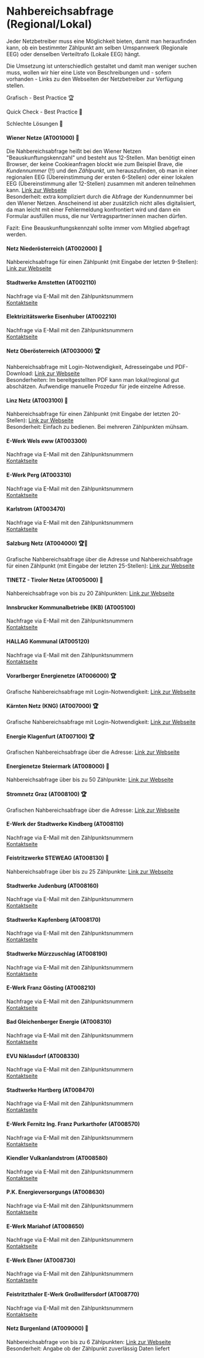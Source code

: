 # Nahbereichsabfrage (Regional/Lokal)

Jeder Netzbetreiber muss eine Möglichkeit bieten, damit man herausfinden kann, ob ein bestimmter Zählpunkt am selben Umspannwerk (Regionale EEG) oder denselben Verteiltrafo (Lokale EEG) hängt.&#x20;

Die Umsetzung ist unterschiedlich gestaltet und damit man weniger suchen muss, wollen wir hier eine Liste von Beschreibungen und - sofern vorhanden - Links zu den Webseiten der Netzbetreiber zur Verfügung stellen.&#x20;

Grafisch - Best Practice 🏆

Quick Check - Best Practice 🏅

Schlechte Lösungen 🍋

#### Wiener Netze (AT001000)  🍋

Die Nahbereichsabfrage heißt bei den Wiener Netzen "Beauskunftungskennzahl" und besteht aus 12-Stellen. Man benötigt einen Browser, der keine Cookieanfragen blockt wie zum Beispiel Brave, die _Kundennummer_ (!!) und den _Zählpunkt_, um herauszufinden, ob man in einer regionalen EEG (Übereinstimmung der ersten 6-Stellen) oder einer lokalen EEG (Übereinstimmung aller 12-Stellen) zusammen mit anderen teilnehmen kann. [Link zur Webseite](https://www.wienernetze.at/beauskunftungskennzahl-abfragen)\
Besonderheit: extra kompliziert durch die Abfrage der Kundennummer bei den Wiener Netzen. Anscheinend ist aber zusätzlich nicht alles digitalisiert, da man leicht mit einer Fehlermeldung konfrontiert wird und dann ein Formular ausfüllen muss, die nur Vertragspartner:innen machen dürfen.&#x20;

Fazit: Eine Beauskunftungskennzahl sollte immer vom Mitglied abgefragt werden.  &#x20;

#### Netz Niederösterreich (AT002000) 🏅&#x20;

Nahbereichsabfrage für einen Zählpunkt (mit Eingabe der letzten 9-Stellen): [Link zur Webseite](https://www.netz-noe.at/SpecialPages/EEGBeauskunftung.aspx)&#x20;

#### Stadtwerke Amstetten (AT002110)

Nachfrage via E-Mail mit den Zählpunktsnummern\
[Kontaktseite](https://stadtwerke.amstetten.at/kontakt)

#### Elektrizitätswerke Eisenhuber (AT002210)

Nachfrage via E-Mail mit den Zählpunktsnummern\
[Kontaktseite](https://www.eisenhuber.com/%C3%BCber-uns/kontakt/)

#### Netz Oberösterreich (AT003000) 🏆

Nahbereichsabfrage mit Login-Notwendigkeit, Adresseingabe und PDF-Download: [Link zur Webseite](https://netto.netzooe.at/netto/connectClient) \
Besonderheiten: Im bereitgestellten PDF kann man lokal/regional gut abschätzen. Aufwendige manuelle Prozedur für jede einzelne Adresse.

#### Linz Netz (AT003100) 🏅

Nahbereichsabfrage für einen Zählpunkt (mit Eingabe der letzten 20-Stellen): [Link zur Webseite](https://services.linznetz.at/energiegemeinschaften/?nav=%2Fde%2Flinz\_netz\_website%2Fstrom%2Fmein\_stromanschluss%2Ferzeugungsanlage\_anschliessen%2Fauskunft\_zum\_versorgungsbereich%2Fauskunft\_zum\_versorgungsbereich.xhtml) \
Besonderheit: Einfach zu bedienen. Bei mehreren Zählpunkten mühsam.&#x20;

#### E-Werk Wels eww (AT003300)

Nachfrage via E-Mail mit den Zählpunktsnummern\
[Kontaktseite](https://www.eww.at/ueber-uns/kontakt)

#### E-Werk Perg (AT003310)

Nachfrage via E-Mail mit den Zählpunktsnummern\
[Kontaktseite](https://www.ewerk-perg.at/mein-e-werk/)

#### Karlstrom (AT003470)

Nachfrage via E-Mail mit den Zählpunktsnummern\
[Kontaktseite](http://www.karlstrom.at/seiten/ueber\_uns/kontakt.html)

#### Salzburg Netz (AT004000) 🏆🏅

Grafische Nahbereichsabfrage über die Adresse und Nahbereichsabfrage für einen Zählpunkt (mit Eingabe der letzten 25-Stellen): [Link zur Webseite](https://www.salzburgnetz.at/stromnetz/energiegemeinschaften/erneuerbare-energie-gemeinschaften.html#woisteegmoeglich)&#x20;

#### TINETZ - Tiroler Netze (AT005000) 🏅

Nahbereichsabfrage von bis zu 20 Zählpunkten: [Link zur Webseite](https://www.tinetz.at/infobereich/energiegemeinschaften/auskunft-nahbereich/)

#### Innsbrucker Kommunalbetriebe (IKB) (AT005100)

Nachfrage via E-Mail mit den Zählpunktsnummern\
[Kontaktseite](https://www.ikb.at/energie)

#### HALLAG Kommunal (AT005120)

Nachfrage via E-Mail mit den Zählpunktsnummern\
[Kontaktseite](https://www.hall.ag/de/Oeffnung-Kontakt)

#### Vorarlberger Energienetze (AT006000) 🏆

Grafische Nahbereichsabfrage mit Login-Notwendigkeit: [Link zur Webseite](https://energiegemeinschaften.vorarlbergnetz.at/eeg\_auskunft/)

#### Kärnten Netz (KNG) (AT007000) 🏆

Grafische Nahbereichsabfrage mit Login-Notwendigkeit: [Link zur Webseite](https://kaerntennetz.at/erneuerbare-energiegemeinschaften-eeg.htm)

#### Energie Klagenfurt (AT007100) 🏆

Grafischen Nahbereichsabfrage über die Adresse: [Link zur Webseite](https://gis-stw-at.maps.arcgis.com/apps/instant/lookup/index.html?appid=8bc6e3dbaa784646a7d4ecbe6daa5b68\&find=B70d%252C%25209020%252C%2520Klagenfurt%2520am%2520W%25C3%25B6rthersee%252C%2520Klagenfurt%252C%2520K%25C3%25A4rnten)

#### Energienetze Steiermark (AT008000) 🏅

Nahbereichsabfrage über bis zu 50 Zählpunkte: [Link zur Webseite](https://portal.e-netze.at/nahbereich)&#x20;

#### Stromnetz Graz (AT008100) 🏆

Grafischen Nahbereichsabfrage über die Adresse: [Link zur Webseite](https://www.stromnetz-graz.at/sgg/energiegemeinschaften/eeg-erneuerbare-energie-gemeinschaften/nahbereichsauskunft)

#### E-Werk der Stadtwerke Kindberg (AT008110)

Nachfrage via E-Mail mit den Zählpunktsnummern\
[Kontaktseite](https://ewerk-kindberg.at/hilfe-kontakt/)

#### Feistritzwerke STEWEAG (AT008130) 🏅

Nahbereichsabfrage über bis zu 25 Zählpunkte: [Link zur Webseite](https://kundenportal.feistritzwerke.at/nahbereichsabfrage)&#x20;

#### Stadtwerke Judenburg (AT008160)

Nachfrage via E-Mail mit den Zählpunktsnummern\
[Kontaktseite](https://stadtwerke.co.at/kontakt/)

#### Stadtwerke Kapfenberg (AT008170)

Nachfrage via E-Mail mit den Zählpunktsnummern\
[Kontaktseite](https://www.stadtwerke-kapfenberg.at/kontakt.html)

#### Stadtwerke Mürzzuschlag (AT008190)

Nachfrage via E-Mail mit den Zählpunktsnummern\
[Kontaktseite](https://www.stadtwerke-mz.at/kontakt/)

#### E-Werk Franz Gösting (AT008210)

Nachfrage via E-Mail mit den Zählpunktsnummern\
[Kontaktseite](https://www.ewg.at/kontakt/)

#### Bad Gleichenberger Energie (AT008310)

Nachfrage via E-Mail mit den Zählpunktsnummern\
[Kontaktseite](https://bg-energie.at/)

#### EVU Niklasdorf (AT008330)

Nachfrage via E-Mail mit den Zählpunktsnummern\
[Kontaktseite](https://www.niklasdorf.at/evu/)

#### Stadtwerke Hartberg (AT008470)

Nachfrage via E-Mail mit den Zählpunktsnummern\
[Kontaktseite](https://www.stadtwerke-hartberg.at/energie/kontakt/)

#### E-Werk Fernitz Ing. Franz Purkarthofer (AT008570)

Nachfrage via E-Mail mit den Zählpunktsnummern\
[Kontaktseite](https://ewerkfernitz.at/kontakt/e-werk-fernitz/)

#### Kiendler Vulkanlandstrom (AT008580)

Nachfrage via E-Mail mit den Zählpunktsnummern\
[Kontaktseite](https://www.kiendler.at/)

#### P.K. Energieversorgungs (AT008630)

Nachfrage via E-Mail mit den Zählpunktsnummern\
[Kontaktseite](https://www.kiendler.at/)

#### E-Werk Mariahof (AT008650)

Nachfrage via E-Mail mit den Zählpunktsnummern\
[Kontaktseite](http://ewerk-mariahof.at/Kontakt.php)

#### E-Werk Ebner (AT008730)

Nachfrage via E-Mail mit den Zählpunktsnummern\
[Kontaktseite](http://www.ewebner.at/)

#### Feistritzthaler E-Werk Großwilfersdorf (AT008770)

Nachfrage via E-Mail mit den Zählpunktsnummern\
[Kontaktseite](https://www.ewerk-growi.at/kontakt/index)

#### Netz Burgenland (AT009000) 🏅

Nahbereichsabfrage von bis zu 6 Zählpunkten: [Link zur Webseite](https://analytics.netzburgenland.at/eeg-nahbereichsabfrage2)\
Besonderheit: Angabe ob der Zählpunkt zuverlässig Daten liefert
